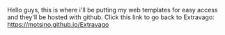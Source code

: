 Hello guys, this is where i'll be putting my web templates for easy access and they'll be hosted with github.
Click this link to go back to Extravago: https://motsino.github.io/Extravago
